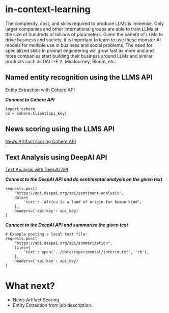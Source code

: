 # in-context-learning
The complexity, cost, and skills required to produce LLMs is immense. Only larger companies and other international groups are able to train LLMs at the size of hundreds of billions of parameters. Given the benefit of LLMs to drive business and society, it is important to learn to use these monster AI models for multiple use in business and social problems. The need for specialized skills in prompt engineering will grow fast as more and and more companies start building their business around LLMs and similar products such as DALL-E 2, MidJourney, Bloom, etc.

## Named entity recognition using the LLMS API

[Entity Extraction with Cohere API](https://github.com/degagawolde/in-context-learning/notebooks/CohereEntityExtract.ipynb)

***Connect to Cohere API***
```
import cohere
co = cohere.Client(api_key)

```


## News scoring using the LLMS API

[News Artifact scoring Cohere API](https://github.com/degagawolde/in-context-learning/notebooks/CohereNewsScoring.ipynb)

## Text Analysis using DeepAI API

[Text Analysis with DeepAI API](https://github.com/degagawolde/in-context-learning/notebooks/DeepAITextAnlaysis.ipynb)

***Connect to the DeepAI API and do sentimental analysis on the given text***

```
requests.post(
    "https://api.deepai.org/api/sentiment-analysis",
    data={
        'text': 'Africa is a land of origin for human kind',
    },
    headers={'api-key': api_key}
)
```

***Connect to the DeepAI API and summarize the given text***
```
# Example posting a local text file:
requests.post(
    "https://api.deepai.org/api/summarization",
    files={
        'text': open('../data/experimental/interim.txt', 'rb'),
    },
    headers={'api-key': api_key}
)
```

# What next?
- News Artifact Scoring
- Entity Extraction from job description.